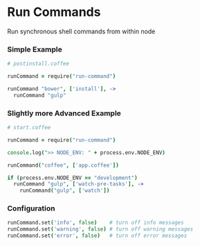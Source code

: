 # Run Commands

Run synchronous shell commands from within node

### Simple Example

```coffee
# postinstall.coffee

runCommand = require("run-command")

runCommand "bower", ['install'], ->
  runCommand "gulp"
```


### Slightly more Advanced Example

```coffee
# start.coffee

runCommand = require("run-command")

console.log(">> NODE_ENV: " + process.env.NODE_ENV)

runCommand("coffee", ['app.coffee'])

if (process.env.NODE_ENV == "development")
  runCommand "gulp", ['watch-pre-tasks'], ->
    runCommand("gulp", ['watch'])
```

### Configuration

```coffee
runCommand.set('info', false)    # turn off info messages
runCommand.set('warning', false) # turn off warning messages
runCommand.set('error', false)   # turn off error messages
```
